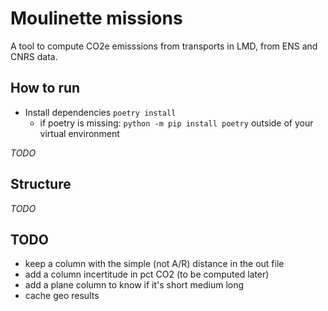 # Moulinette missions

A tool to compute CO2e emisssions from transports in LMD, from ENS and CNRS data.

## How to run

* Install dependencies `poetry install`
  * if poetry is missing: `python -m pip install poetry` outside of your virtual environment

*TODO*

## Structure

*TODO*


## TODO

* keep a column with the simple (not A/R) distance in the out file
* add a column incertitude in pct CO2 (to be computed later)
* add a plane column to know if it's short medium long
* cache geo results
